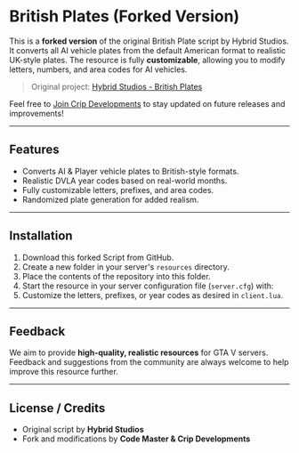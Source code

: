 # British Plates (Forked Version)

This is a **forked version** of the original British Plate script by Hybrid Studios.  
It converts all AI vehicle plates from the default American format to realistic UK-style plates. The resource is fully **customizable**, allowing you to modify letters, numbers, and area codes for AI vehicles.

> Original project: [Hybrid Studios - British Plates](https://github.com/Owen-M/BritishPlates)

Feel free to [Join Crip Developments](https://discord.gg/ZDCGZCguBW) to stay updated on future releases and improvements!

---

## Features

- Converts AI & Player vehicle plates to British-style formats.
- Realistic DVLA year codes based on real-world months.
- Fully customizable letters, prefixes, and area codes.
- Randomized plate generation for added realism.

---

## Installation

1. Download this forked Script from GitHub.
2. Create a new folder in your server's `resources` directory.
3. Place the contents of the repository into this folder.
4. Start the resource in your server configuration file (`server.cfg`) with:
5. Customize the letters, prefixes, or year codes as desired in `client.lua`.

---

## Feedback

We aim to provide **high-quality, realistic resources** for GTA V servers.  
Feedback and suggestions from the community are always welcome to help improve this resource further.

---

## License / Credits

- Original script by **Hybrid Studios**
- Fork and modifications by **Code Master & Crip Developments**
